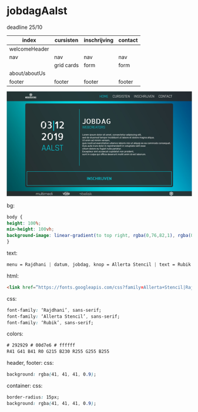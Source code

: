 # jobdagAalst
deadline 25/10

| index | cursisten | inschrijving | contact |
|-------|-----------|--------------|---------|
| welcomeHeader | | | |
| nav | nav | nav | nav |
| | grid cards | form | form    |
| about/aboutUs |   |     |     |
| footer | footer | footer |  footer |

![jobdag layout img](./img/styleInfo.png "example")

bg:
```css
body {
height: 100%;
min-height: 100vh;
background-image: linear-gradient(to top right, rgba(0,76,82,1), rgba(0,215,230,1), rgba(0,70,123,1));
}       
```
text:
```css
menu = Rajdhani | datum, jobdag, knop = Allerta Stencil | text = Rubik  
```
html:
```html
<link href=”https://fonts.googleapis.com/css?family=Allerta+Stencil|Rajdhani|Rubik&display=swap” rel=”stylesheet”>  
```
css:
```css
font-family: ‘Rajdhani’, sans-serif;
font-family: ‘Allerta Stencil’, sans-serif;
font-family: ‘Rubik’, sans-serif;  
```
colors:
```css
# 292929 # 00d7e6 # ffffff  
R41 G41 B41 R0 G215 B230 R255 G255 B255
```
header, footer:
css:
```css
background: rgba(41, 41, 41, 0.9);  
```
container:
css:
```css
border-radius: 15px;
background: rgba(41, 41, 41, 0.9);  
